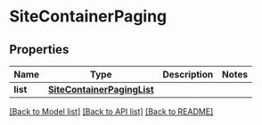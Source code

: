 # SiteContainerPaging

## Properties
Name | Type | Description | Notes
------------ | ------------- | ------------- | -------------
**list** | [**SiteContainerPagingList**](SiteContainerPagingList.md) |  | 

[[Back to Model list]](../README.md#documentation-for-models) [[Back to API list]](../README.md#documentation-for-api-endpoints) [[Back to README]](../README.md)

